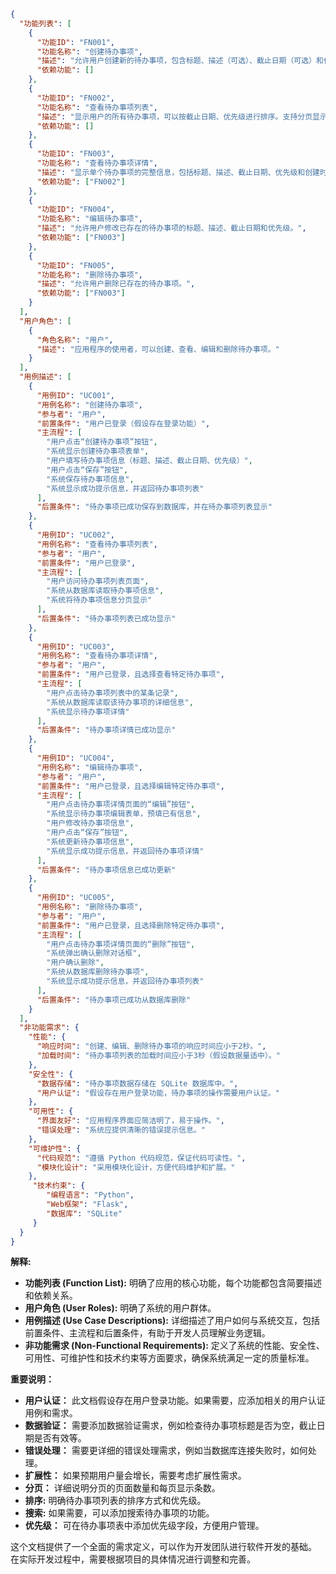 ```json
{
  "功能列表": [
    {
      "功能ID": "FN001",
      "功能名称": "创建待办事项",
      "描述": "允许用户创建新的待办事项，包含标题、描述（可选）、截止日期（可选）和优先级（可选）。",
      "依赖功能": []
    },
    {
      "功能ID": "FN002",
      "功能名称": "查看待办事项列表",
      "描述": "显示用户的所有待办事项，可以按截止日期、优先级进行排序。支持分页显示。",
      "依赖功能": []
    },
    {
      "功能ID": "FN003",
      "功能名称": "查看待办事项详情",
      "描述": "显示单个待办事项的完整信息，包括标题、描述、截止日期、优先级和创建时间。",
      "依赖功能": ["FN002"]
    },
    {
      "功能ID": "FN004",
      "功能名称": "编辑待办事项",
      "描述": "允许用户修改已存在的待办事项的标题、描述、截止日期和优先级。",
      "依赖功能": ["FN003"]
    },
    {
      "功能ID": "FN005",
      "功能名称": "删除待办事项",
      "描述": "允许用户删除已存在的待办事项。",
      "依赖功能": ["FN003"]
    }
  ],
  "用户角色": [
    {
      "角色名称": "用户",
      "描述": "应用程序的使用者，可以创建、查看、编辑和删除待办事项。"
    }
  ],
  "用例描述": [
    {
      "用例ID": "UC001",
      "用例名称": "创建待办事项",
      "参与者": "用户",
      "前置条件": "用户已登录（假设存在登录功能）",
      "主流程": [
        "用户点击“创建待办事项”按钮",
        "系统显示创建待办事项表单",
        "用户填写待办事项信息（标题、描述、截止日期、优先级）",
        "用户点击“保存”按钮",
        "系统保存待办事项信息",
        "系统显示成功提示信息，并返回待办事项列表"
      ],
      "后置条件": "待办事项已成功保存到数据库，并在待办事项列表显示"
    },
    {
      "用例ID": "UC002",
      "用例名称": "查看待办事项列表",
      "参与者": "用户",
      "前置条件": "用户已登录",
      "主流程": [
        "用户访问待办事项列表页面",
        "系统从数据库读取待办事项信息",
        "系统将待办事项信息分页显示"
      ],
      "后置条件": "待办事项列表已成功显示"
    },
    {
      "用例ID": "UC003",
      "用例名称": "查看待办事项详情",
      "参与者": "用户",
      "前置条件": "用户已登录，且选择查看特定待办事项",
      "主流程": [
        "用户点击待办事项列表中的某条记录",
        "系统从数据库读取该待办事项的详细信息",
        "系统显示待办事项详情"
      ],
      "后置条件": "待办事项详情已成功显示"
    },
    {
      "用例ID": "UC004",
      "用例名称": "编辑待办事项",
      "参与者": "用户",
      "前置条件": "用户已登录，且选择编辑特定待办事项",
      "主流程": [
        "用户点击待办事项详情页面的“编辑”按钮",
        "系统显示待办事项编辑表单，预填已有信息",
        "用户修改待办事项信息",
        "用户点击“保存”按钮",
        "系统更新待办事项信息",
        "系统显示成功提示信息，并返回待办事项详情"
      ],
      "后置条件": "待办事项信息已成功更新"
    },
    {
      "用例ID": "UC005",
      "用例名称": "删除待办事项",
      "参与者": "用户",
      "前置条件": "用户已登录，且选择删除特定待办事项",
      "主流程": [
        "用户点击待办事项详情页面的“删除”按钮",
        "系统弹出确认删除对话框",
        "用户确认删除",
        "系统从数据库删除待办事项",
        "系统显示成功提示信息，并返回待办事项列表"
      ],
      "后置条件": "待办事项已成功从数据库删除"
    }
  ],
  "非功能需求": {
    "性能": {
      "响应时间": "创建、编辑、删除待办事项的响应时间应小于2秒。",
      "加载时间": "待办事项列表的加载时间应小于3秒（假设数据量适中）。"
    },
    "安全性": {
      "数据存储": "待办事项数据存储在 SQLite 数据库中。",
      "用户认证": "假设存在用户登录功能，待办事项的操作需要用户认证。"
    },
    "可用性": {
      "界面友好": "应用程序界面应简洁明了，易于操作。",
      "错误处理": "系统应提供清晰的错误提示信息。"
    },
    "可维护性": {
      "代码规范": "遵循 Python 代码规范，保证代码可读性。",
      "模块化设计": "采用模块化设计，方便代码维护和扩展。"
    },
     "技术约束": {
        "编程语言": "Python",
        "Web框架": "Flask",
        "数据库": "SQLite"
     }
  }
}
```

**解释:**

*   **功能列表 (Function List):**  明确了应用的核心功能，每个功能都包含简要描述和依赖关系。
*   **用户角色 (User Roles):** 明确了系统的用户群体。
*   **用例描述 (Use Case Descriptions):**  详细描述了用户如何与系统交互，包括前置条件、主流程和后置条件，有助于开发人员理解业务逻辑。
*   **非功能需求 (Non-Functional Requirements):**  定义了系统的性能、安全性、可用性、可维护性和技术约束等方面要求，确保系统满足一定的质量标准。

**重要说明：**

*   **用户认证：**  此文档假设存在用户登录功能。如果需要，应添加相关的用户认证用例和需求。
*   **数据验证：**  需要添加数据验证需求，例如检查待办事项标题是否为空，截止日期是否有效等。
*   **错误处理：**  需要更详细的错误处理需求，例如当数据库连接失败时，如何处理。
*   **扩展性：** 如果预期用户量会增长，需要考虑扩展性需求。
*  **分页：** 详细说明分页的页面数量和每页显示条数。
*  **排序:**  明确待办事项列表的排序方式和优先级。
*  **搜索:**  如果需要，可以添加搜索待办事项的功能。
*  **优先级：** 可在待办事项表中添加优先级字段，方便用户管理。

这个文档提供了一个全面的需求定义，可以作为开发团队进行软件开发的基础。  在实际开发过程中，需要根据项目的具体情况进行调整和完善。
